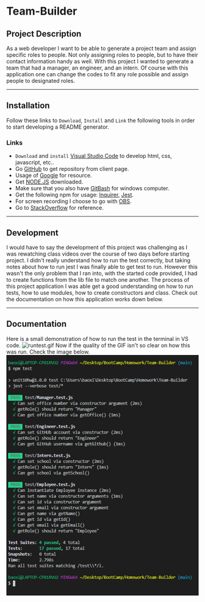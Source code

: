 # Team-Builder

## Project Description

As a web developer I want to be able to generate a project team and assign specific roles to people. Not only assigning roles to people, but to have their contact information handy as well. With this project I wanted to generate a team that had a manager, an engineer, and an intern. Of course with this application one can change the codes to fit any role possible and assign people to designated roles.  

---
## Installation 

Follow these links to `Download`, `Install` and `Link` the following tools in order to start developing a README generator.

### Links
-  `Download` and `install` [Visual Studio Code](https://code.visualstudio.com/) to develop html, css, javascript, etc..
-  Go [GitHub](http://www.github.com) to get repository from client page.
-  Usage of [Google](http://www.google.com) for resource.
-  Get [NODE.JS](https://nodejs.org/en/) downloaded.
-  Make sure that you also have [GitBash](https://git-scm.com/downloads) for windows computer.
-  Get the following npm for usage: [Inquirer](https://www.npmjs.com/package/inquirer), [Jest](https://jestjs.io/docs/en/getting-started).
-  For screen recording I choose to go with [OBS](https://obsproject.com/).
- Go to [StackOverflow](https://stackoverflow.com/) for reference.

---
## Development

I would have to say the development of this project was challenging as I was rewatching class videos over the course of two days before starting project. I didn't really understand how to run the test correctly, but taking notes about how to run jest I was finally able to get test to run. However this wasn't the only problem that I ran into, with the started code provided, I had to create functions from the lib file to match one another. The process of this project application I was able get a good understanding on how to run tests, how to use modules, how to create constructors and class. Check out the documentation on how this application works down below. 

---
## Documentation

Here is a small demonstration of how to run the test in the terminal in VS code. 
![runtest.gif](/images/runtest.gif)
Now if the quality of the GIF isn't so clear on how this was run. Check the image below.
![runtest.PNG](/images/runtest.PNG)

